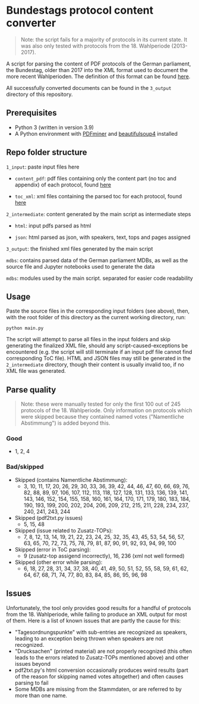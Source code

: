 # Bundestags protocol content converter

> Note: the script fails for a majority of protocols in its current state. It was also only tested with protocols from the 18. Wahlperiode (2013-2017).

A script for parsing the content of PDF protocols of the German parliament, the Bundestag, older than 2017 into the XML format used to document the more recent Wahlperioden. The definition of this format can be found [here](https://www.bundestag.de/resource/blob/577234/4c8091d8650fe417016bb48e604e3eaf/dbtplenarprotokoll_kommentiert-data.pdf).

All successfully converted documents can be found in the `3_output` directory of this repository.

## Prerequisites

- Python 3 (written in version 3.9)
- A Python environment with [PDFminer](https://pypi.org/project/pdfminer) and [beautifulsoup4](https://pypi.org/project/beautifulsoup4/) installed

## Repo folder structure

`1_input`: paste input files here

- `content_pdf`: pdf files containing only the content part (no toc and appendix) of each protocol, found [here](https://github.com/Shoggomo/bundestags_protocol_splitter)

- `toc_xml`: xml files containing the parsed toc for each protocol, found [here](https://github.com/Shoggomo/bundestags_protocol_tos_converter/tree/main/xml_output)

`2_intermediate`: content generated by the main script as intermediate steps

- `html`: input pdfs parsed as html

- `json`: html parsed as json, with speakers, text, tops and pages assigned

`3_output`: the finished xml files generated by the main script

`mdbs`: contains parsed data of the German parliament MDBs, as well as the source file and Jupyter notebooks used to generate the data

`mdbs`: modules used by the main script. separated for easier code readability

## Usage

Paste the source files in the corresponding input folders (see above), then, with the root folder of this directory as the current working directory, run:

```
python main.py
```

The script will attempt to parse all files in the input folders and skip generating the finalized XML file, should any script-caused-exceptions be encountered (e.g. the script will still terminate if an input pdf file cannot find corresponding ToC file). HTML and JSON files may still be generated in the `2_intermediate` directory, though their content is usually invalid too, if no XML file was generated.

## Parse quality

> Note: these were manually tested for only the first 100 out of 245 protocols of the 18. Wahlperiode. Only information on protocols which were skipped because they contained named votes ("Namentliche Abstimmung") is added beyond this.

### Good

- 1, 2, 4

### Bad/skipped

- Skipped (contains Namentliche Abstimmung):
  - 3, 10, 11, 17, 20, 26, 29, 30, 33, 36, 39, 42, 44, 46, 47, 60, 66, 69, 76, 82, 88, 89, 97, 106, 107, 112, 113, 118, 127, 128, 131, 133, 136, 139, 141, 143, 146, 152, 154, 155, 158, 160, 161, 164, 170, 171, 179, 180, 183, 184, 190, 193, 199, 200, 202, 204, 206, 209, 212, 215, 211, 228, 234, 237, 240, 241, 243, 244
- Skipped (pdf2txt.py issues)
  - 5, 15, 48
- Skipped (issue related to Zusatz-TOPs):
  - 7, 8, 12, 13, 14, 19, 21, 22, 23, 24, 25, 32, 35, 43, 45, 53, 54, 56, 57, 63, 65, 70, 72, 73, 75, 78, 79, 81, 87, 90, 91, 92, 93, 94, 99, 100
- Skipped (error in ToC parsing):
  - 9 (zusatz-top assigend incorrectly), 16, 236 (xml not well formed)
- Skipped (other error while parsing):
  - 6, 18, 27, 28, 31, 34, 37, 38, 40, 41, 49, 50, 51, 52, 55, 58, 59, 61, 62, 64, 67, 68, 71, 74, 77, 80, 83, 84, 85, 86, 95, 96, 98

## Issues

Unfortunately, the tool only provides good results for a handful of protocols from the 18. Wahlperiode, while failing to produce an XML output for most of them. Here is a list of known issues that are partly the cause for this:

- "Tagesordnungspunkte" with sub-entries are recognized as speakers, leading to an exception being thrown when speakers are not recognized.
- "Drucksachen" (printed material) are not properly recognized (this often leads to the errors related to Zusatz-TOPs mentioned above) and other issues beyond
- pdf2txt.py's html conversion occasionally produces weird results (part of the reason for skipping named votes altogether) and often causes parsing to fail
- Some MDBs are missing from the Stammdaten, or are referred to by more than one name.
